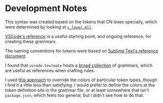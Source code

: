 # Development Notes

This syntax was created based on the tokens that CN lexes specially, which were
determined by looking at
[`c_lexer.mll`](https://github.com/rems-project/cerberus/blob/7441ffc7d32af2b33c8dca0699347314f87ece0f/parsers/c/c_lexer.mll).

[VSCode's
reference](https://code.visualstudio.com/api/language-extensions/syntax-highlight-guide)
is a useful starting point, and ongoing reference, for creating these grammars.

The naming conventions for tokens were based on [Sublime Text's reference
document](https://www.sublimetext.com/docs/scope_naming.html).

I found that `vscode-textmate` hosts a [broad
collection](https://github.com/microsoft/vscode-textmate/tree/09effd8b7429b71010e0fa34ea2e16e622692946/test-cases/first-mate/fixtures)
of grammars, which are useful as references when crafting rules.

I used [this
approach](https://stackoverflow.com/questions/46377151/how-to-customize-the-color-of-custom-syntax-tokens-in-vscode-extension/70504614)
to override the colors of particular token types, though I find it a little less
than satisfying. I would prefer to define the colors at the token definition
site in the grammar file, or at least somewhere that isn't `package.json`, which
feels too general, but I didn't see how to do that. 

